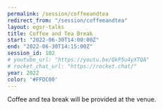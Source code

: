 ```yaml
---
permalink: /session/coffeeandtea
redirect_from: "/session/coffeeandtea"
layout: egsr-talks
title: Coffee and Tea Break
start: "2022-06-30T14:00:00Z"
end: "2022-06-30T14:15:00Z"
session_id: 102
# youtube_url: "https://youtu.be/QkP5u4yXTQA"
# rocket_chat_url: "https://rocket.chat/"
year: 2022
color: '#FFDC00'
---
```

Coffee and tea break will be provided at the venue.
